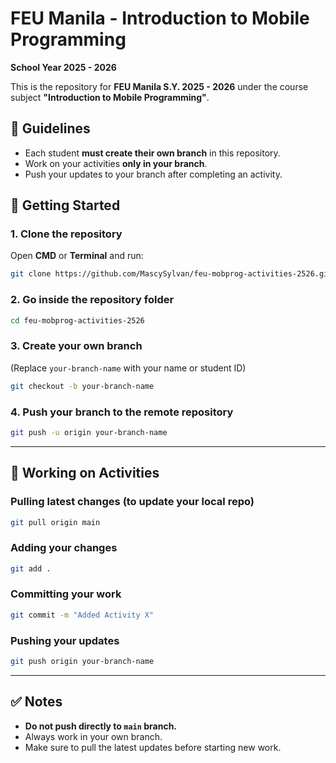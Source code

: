 # FEU Manila - Introduction to Mobile Programming  
**School Year 2025 - 2026**

This is the repository for **FEU Manila S.Y. 2025 - 2026** under the course subject **"Introduction to Mobile Programming"**.  

## 📌 Guidelines
- Each student **must create their own branch** in this repository.  
- Work on your activities **only in your branch**.  
- Push your updates to your branch after completing an activity.  

## 🚀 Getting Started

### 1. Clone the repository
Open **CMD** or **Terminal** and run:
```bash
git clone https://github.com/MascySylvan/feu-mobprog-activities-2526.git
````

### 2. Go inside the repository folder

```bash
cd feu-mobprog-activities-2526
```

### 3. Create your own branch

(Replace `your-branch-name` with your name or student ID)

```bash
git checkout -b your-branch-name
```

### 4. Push your branch to the remote repository

```bash
git push -u origin your-branch-name
```

---

## 📂 Working on Activities

### Pulling latest changes (to update your local repo)

```bash
git pull origin main
```

### Adding your changes

```bash
git add .
```

### Committing your work

```bash
git commit -m "Added Activity X"
```

### Pushing your updates

```bash
git push origin your-branch-name
```

---

## ✅ Notes

* **Do not push directly to `main` branch.**
* Always work in your own branch.
* Make sure to pull the latest updates before starting new work.
